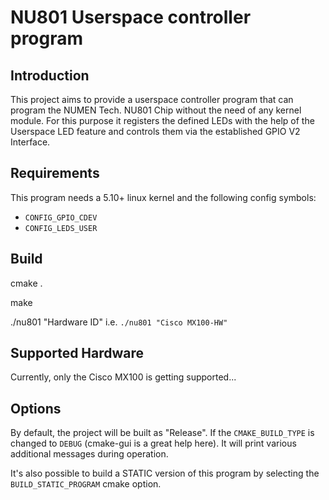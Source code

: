 # NU801 Userspace controller program

## Introduction

This project aims to provide a userspace controller program that can
program the NUMEN Tech. NU801 Chip without the need of any kernel
module. For this purpose it registers the defined LEDs with the help
of the Userspace LED feature and controls them via the established
GPIO V2 Interface.

## Requirements

This program needs a 5.10+ linux kernel and the following config symbols:

 * `CONFIG_GPIO_CDEV`
 * `CONFIG_LEDS_USER`

## Build

 cmake .

 make

 ./nu801 "Hardware ID" 
 i.e. `./nu801 "Cisco MX100-HW"`
 
## Supported Hardware

Currently, only the Cisco MX100 is getting supported...

## Options
By default, the project will be built as "Release". If the `CMAKE_BUILD_TYPE` is
changed to `DEBUG` (cmake-gui is a great help here). It will print various
additional messages during operation.

It's also possible to build a STATIC version of this program by selecting the
`BUILD_STATIC_PROGRAM` cmake option.
